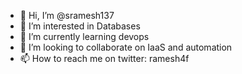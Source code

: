 - 👋 Hi, I’m @sramesh137
- 👀 I’m interested in Databases
- 🌱 I’m currently learning devops
- 💞️ I’m looking to collaborate on IaaS and automation
- 📫 How to reach me on twitter: ramesh4f

<!---
sramesh137/sramesh137 is a ✨ special ✨ repository because its `README.md` (this file) appears on your GitHub profile.
You can click the Preview link to take a look at your changes.
--->
